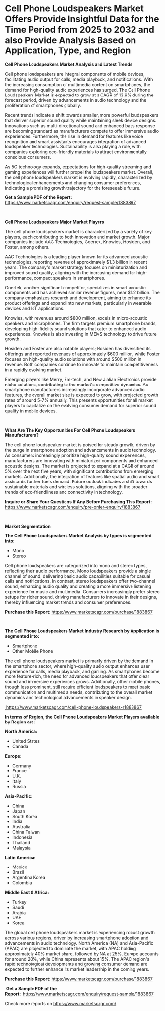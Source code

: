 <p><h1>Cell Phone Loudspeakers Market Offers Provide Insightful Data for the Time Period from 2025 to 2032 and also Provide Analysis Based on Application, Type, and Region</h1></p><p><strong>Cell Phone Loudspeakers Market Analysis and Latest Trends</strong></p>
<p><p>Cell phone loudspeakers are integral components of mobile devices, facilitating audio output for calls, media playback, and notifications. With the increasing consumption of multimedia content on smartphones, the demand for high-quality audio experiences has surged. The Cell Phone Loudspeakers Market is expected to grow at a CAGR of 13.9% during the forecast period, driven by advancements in audio technology and the proliferation of smartphones globally.</p><p>Recent trends indicate a shift towards smaller, more powerful loudspeakers that deliver superior sound quality while maintaining sleek device designs. Innovations such as multi-directional sound and enhanced bass response are becoming standard as manufacturers compete to offer immersive audio experiences. Furthermore, the rise in demand for features like voice recognition and smart assistants encourages integration of advanced loudspeaker technologies. Sustainability is also playing a role, with companies exploring eco-friendly materials to attract environmentally conscious consumers.</p><p>As 5G technology expands, expectations for high-quality streaming and gaming experiences will further propel the loudspeakers market. Overall, the cell phone loudspeakers market is evolving rapidly, characterized by technological enhancements and changing consumer preferences, indicating a promising growth trajectory for the foreseeable future.</p></p>
<p><strong>Get a Sample PDF of the Report:&nbsp;</strong> <a href="https://www.marketscagr.com/enquiry/request-sample/1883867?utm_campaign=3510&utm_medium=2&utm_source=Github&utm_content=ia&utm_term=07042025&utm_id=cell-phone-loudspeakers">https://www.marketscagr.com/enquiry/request-sample/1883867</a></p>
<p>&nbsp;</p>
<p><strong>Cell Phone Loudspeakers Major Market Players</strong></p>
<p><p>The cell phone loudspeakers market is characterized by a variety of key players, each contributing to both innovation and market growth. Major companies include AAC Technologies, Goertek, Knowles, Hosiden, and Foster, among others.</p><p>AAC Technologies is a leading player known for its advanced acoustic technologies, reporting revenue of approximately $1.3 billion in recent years. The company's market strategy focuses on miniaturization and improved sound quality, aligning with the increasing demand for high-performance, compact speakers in smartphones.</p><p>Goertek, another significant competitor, specializes in smart acoustic components and has achieved similar revenue figures, near $1.2 billion. The company emphasizes research and development, aiming to enhance its product offerings and expand into new markets, particularly in wearable devices and IoT applications.</p><p>Knowles, with revenues around $800 million, excels in micro-acoustic speakers and microphones. The firm targets premium smartphone brands, developing high-fidelity sound solutions that cater to enhanced audio experiences. Knowles is also investing in MEMS technology to drive future growth.</p><p>Hosiden and Foster are also notable players; Hosiden has diversified its offerings and reported revenues of approximately $600 million, while Foster focuses on high-quality audio solutions with around $500 million in revenue. Both companies continue to innovate to maintain competitiveness in a rapidly evolving market.</p><p>Emerging players like Merry, Em-tech, and New Jialian Electronics provide niche solutions, contributing to the market's competitive dynamics. As smartphone manufacturers increasingly incorporate advanced audio features, the overall market size is expected to grow, with projected growth rates of around 5-7% annually. This presents opportunities for all market players to capitalize on the evolving consumer demand for superior sound quality in mobile devices.</p></p>
<p>&nbsp;</p>
<p><strong>What Are The Key Opportunities For Cell Phone Loudspeakers Manufacturers?</strong></p>
<p><p>The cell phone loudspeaker market is poised for steady growth, driven by the surge in smartphone adoption and advancements in audio technology. As consumers increasingly prioritize high-quality sound experiences, manufacturers are innovating with miniaturized components and enhanced acoustic designs. The market is projected to expand at a CAGR of around 5% over the next five years, with significant contributions from emerging markets. Additionally, the integration of features like spatial audio and smart assistants further fuels demand. Future outlook indicates a shift towards sustainable materials and wireless solutions, aligning with the broader trends of eco-friendliness and connectivity in technology.</p></p>
<p><strong>Inquire or Share Your Questions If Any Before Purchasing This Report:</strong> <a href="https://www.marketscagr.com/enquiry/pre-order-enquiry/1883867?utm_campaign=3510&utm_medium=2&utm_source=Github&utm_content=ia&utm_term=07042025&utm_id=cell-phone-loudspeakers">https://www.marketscagr.com/enquiry/pre-order-enquiry/1883867</a></p>
<p>&nbsp;</p>
<p><strong>Market Segmentation</strong></p>
<p><strong>The Cell Phone Loudspeakers Market Analysis by types is segmented into:</strong></p>
<p><ul><li>Mono</li><li>Stereo</li></ul></p>
<p><p>Cell phone loudspeakers are categorized into mono and stereo types, reflecting their audio performance. Mono loudspeakers provide a single channel of sound, delivering basic audio capabilities suitable for casual calls and notifications. In contrast, stereo loudspeakers offer two-channel sound, enhancing audio quality and creating a more immersive listening experience for music and multimedia. Consumers increasingly prefer stereo setups for richer sound, driving manufacturers to innovate in their designs, thereby influencing market trends and consumer preferences.</p></p>
<p><strong>Purchase this Report:&nbsp;</strong><a href="https://www.marketscagr.com/purchase/1883867?utm_campaign=3510&utm_medium=2&utm_source=Github&utm_content=ia&utm_term=07042025&utm_id=cell-phone-loudspeakers">https://www.marketscagr.com/purchase/1883867</a></p>
<p>&nbsp;</p>
<p><strong>The Cell Phone Loudspeakers Market Industry Research by Application is segmented into:</strong></p>
<p><ul><li>Smartphone</li><li>Other Mobile Phone</li></ul></p>
<p><p>The cell phone loudspeakers market is primarily driven by the demand in the smartphone sector, where high-quality audio output enhances user experience for calls, media playback, and gaming. As smartphones become more feature-rich, the need for advanced loudspeakers that offer clear sound and immersive experiences grows. Additionally, other mobile phones, though less prominent, still require efficient loudspeakers to meet basic communication and multimedia needs, contributing to the overall market dynamics and technological advancements in speaker design.</p></p>
<p><a href="https://www.marketscagr.com/cell-phone-loudspeakers-r1883867?utm_campaign=3510&utm_medium=2&utm_source=Github&utm_content=ia&utm_term=07042025&utm_id=cell-phone-loudspeakers">&nbsp;https://www.marketscagr.com/cell-phone-loudspeakers-r1883867</a></p>
<p><strong>In terms of Region, the Cell Phone Loudspeakers Market Players available by Region are:</strong></p>
<p>
    <p> <strong> North America: </strong>
        <ul>
            <li>United States</li>
            <li>Canada</li>
        </ul>
        </p> 
    <p> <strong> Europe: </strong>
        <ul>
            <li>Germany</li>
            <li>France</li>
            <li>U.K.</li>
            <li>Italy</li>
            <li>Russia</li>
        </ul>
        </p> 
    <p> <strong> Asia-Pacific: </strong>
        <ul>
            <li>China</li>
            <li>Japan</li>
            <li>South Korea</li>
            <li>India</li>
            <li>Australia</li>
            <li>China Taiwan</li>
            <li>Indonesia</li>
            <li>Thailand</li>
            <li>Malaysia</li>
        </ul>
        </p> 
    <p> <strong> Latin America: </strong>
        <ul>
            <li>Mexico</li>
            <li>Brazil</li>
            <li>Argentina Korea</li>
            <li>Colombia</li>
        </ul>
        </p> 
    <p> <strong> Middle East & Africa: </strong>
        <ul>
            <li>Turkey</li>
            <li>Saudi</li>
            <li>Arabia</li>
            <li>UAE</li>
            <li>Korea</li>
        </ul>
    </p>
    </p>
<p><p>The global cell phone loudspeakers market is experiencing robust growth across various regions, driven by increasing smartphone adoption and advancements in audio technology. North America (NA) and Asia-Pacific (APAC) are projected to dominate the market, with APAC holding approximately 40% market share, followed by NA at 25%. Europe accounts for around 20%, while China represents about 15%. The APAC region's rapid technological developments and growing consumer demand are expected to further enhance its market leadership in the coming years.</p></p>
<p><strong>Purchase this Report: </strong><a href="https://www.marketscagr.com/purchase/1883867?utm_campaign=3510&utm_medium=2&utm_source=Github&utm_content=ia&utm_term=07042025&utm_id=cell-phone-loudspeakers">https://www.marketscagr.com/purchase/1883867</a></p>
<p>&nbsp;<strong>Get a Sample PDF of the Report:&nbsp;&nbsp;</strong><a href="https://www.marketscagr.com/enquiry/request-sample/1883867?utm_campaign=3510&utm_medium=2&utm_source=Github&utm_content=ia&utm_term=07042025&utm_id=cell-phone-loudspeakers">https://www.marketscagr.com/enquiry/request-sample/1883867</a></p>
<p><strong></strong></p>
<p>Check more reports on <a href="https://www.marketscagr.com/?utm_campaign=3510&utm_medium=2&utm_source=Github&utm_content=ia&utm_term=07042025&utm_id=cell-phone-loudspeakers">https://www.marketscagr.com/</a></p>